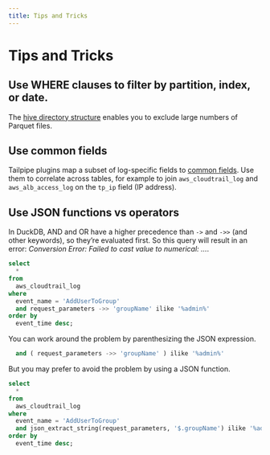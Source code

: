 ```yaml
---
title: Tips and Tricks
---
```


# Tips and Tricks

## Use WHERE clauses to filter by partition, index, or date.

The [hive directory structure](docs/manage/partition) enables you to exclude large numbers of Parquet files.

## Use common fields

Tailpipe plugins map a subset of log-specific fields to [common fields](/docs/manage/collection#common-fields). Use them to correlate across tables, for example to join `aws_cloudtrail_log` and `aws_alb_access_log` on the `tp_ip` field (IP address).

## Use JSON functions vs operators

In DuckDB, AND and OR have a higher precedence than `->` and `->>` (and other keywords), so they’re evaluated first.
So this query will result in an error: *Conversion Error: Failed to cast value to numerical: …*.

```sql
select
  *
from
  aws_cloudtrail_log
where
  event_name = 'AddUserToGroup'
  and request_parameters ->> 'groupName' ilike '%admin%'
order by
  event_time desc;
```

You can work around the problem by parenthesizing the JSON expression.

```sql
  and ( request_parameters ->> 'groupName' ) ilike '%admin%'
```

But you may prefer to avoid the problem by using a JSON function.

```sql
select
  *
from
  aws_cloudtrail_log
where
  event_name = 'AddUserToGroup'
  and json_extract_string(request_parameters, '$.groupName') ilike '%admin%'
order by
  event_time desc;
```



